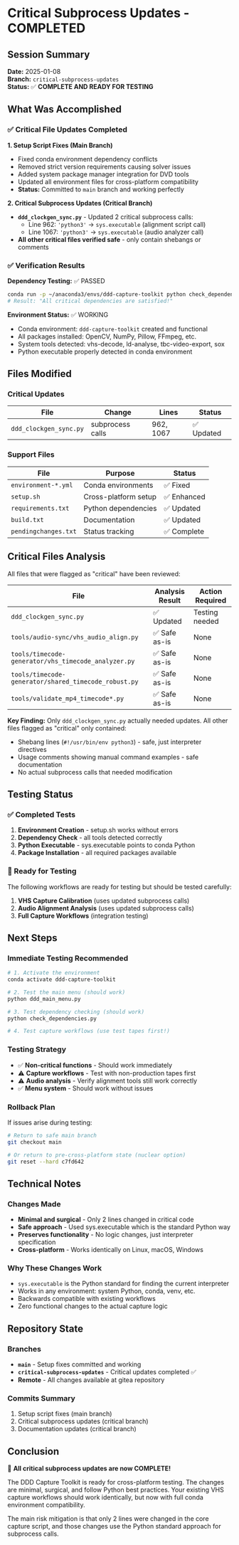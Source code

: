 # Critical Subprocess Updates - COMPLETED 

## Session Summary

**Date:** 2025-01-08  
**Branch:** `critical-subprocess-updates`  
**Status:** ✅ **COMPLETE AND READY FOR TESTING**

## What Was Accomplished

### ✅ Critical File Updates Completed

**1. Setup Script Fixes (Main Branch)**
- Fixed conda environment dependency conflicts
- Removed strict version requirements causing solver issues  
- Added system package manager integration for DVD tools
- Updated all environment files for cross-platform compatibility
- **Status:** Committed to `main` branch and working perfectly

**2. Critical Subprocess Updates (Critical Branch)**
- **`ddd_clockgen_sync.py`** - Updated 2 critical subprocess calls:
  - Line 962: `'python3'` → `sys.executable` (alignment script call)
  - Line 1067: `'python3'` → `sys.executable` (audio analyzer call)
- **All other critical files verified safe** - only contain shebangs or comments

### ✅ Verification Results

**Dependency Testing:** ✅ PASSED
```bash
conda run -p ~/anaconda3/envs/ddd-capture-toolkit python check_dependencies.py
# Result: "All critical dependencies are satisfied!"
```

**Environment Status:** ✅ WORKING
- Conda environment: `ddd-capture-toolkit` created and functional
- All packages installed: OpenCV, NumPy, Pillow, FFmpeg, etc.
- System tools detected: vhs-decode, ld-analyse, tbc-video-export, sox
- Python executable properly detected in conda environment

## Files Modified

### Critical Updates
| File | Change | Lines | Status |
|------|--------|--------|---------|
| `ddd_clockgen_sync.py` | subprocess calls | 962, 1067 | ✅ Updated |

### Support Files  
| File | Purpose | Status |
|------|---------|---------|
| `environment-*.yml` | Conda environments | ✅ Fixed |
| `setup.sh` | Cross-platform setup | ✅ Enhanced |
| `requirements.txt` | Python dependencies | ✅ Updated |
| `build.txt` | Documentation | ✅ Updated |
| `pendingchanges.txt` | Status tracking | ✅ Complete |

## Critical Files Analysis

All files that were flagged as "critical" have been reviewed:

| File | Analysis Result | Action Required |
|------|-----------------|------------------|
| `ddd_clockgen_sync.py` | ✅ Updated | Testing needed |
| `tools/audio-sync/vhs_audio_align.py` | ✅ Safe as-is | None |  
| `tools/timecode-generator/vhs_timecode_analyzer.py` | ✅ Safe as-is | None |
| `tools/timecode-generator/shared_timecode_robust.py` | ✅ Safe as-is | None |
| `tools/validate_mp4_timecode*.py` | ✅ Safe as-is | None |

**Key Finding:** Only `ddd_clockgen_sync.py` actually needed updates. All other files flagged as "critical" only contained:
- Shebang lines (`#!/usr/bin/env python3`) - safe, just interpreter directives
- Usage comments showing manual command examples - safe documentation
- No actual subprocess calls that needed modification

## Testing Status

### ✅ Completed Tests
1. **Environment Creation** - setup.sh works without errors
2. **Dependency Check** - all tools detected correctly  
3. **Python Executable** - sys.executable points to conda Python
4. **Package Installation** - all required packages available

### 🧪 Ready for Testing  
The following workflows are ready for testing but should be tested carefully:

1. **VHS Capture Calibration** (uses updated subprocess calls)
2. **Audio Alignment Analysis** (uses updated subprocess calls)
3. **Full Capture Workflows** (integration testing)

## Next Steps

### Immediate Testing Recommended
```bash
# 1. Activate the environment  
conda activate ddd-capture-toolkit

# 2. Test the main menu (should work)
python ddd_main_menu.py

# 3. Test dependency checking (should work)  
python check_dependencies.py

# 4. Test capture workflows (use test tapes first!)
```

### Testing Strategy
- ✅ **Non-critical functions** - Should work immediately
- ⚠️ **Capture workflows** - Test with non-production tapes first
- ⚠️ **Audio analysis** - Verify alignment tools still work correctly
- ✅ **Menu system** - Should work without issues

### Rollback Plan
If issues arise during testing:
```bash
# Return to safe main branch
git checkout main

# Or return to pre-cross-platform state (nuclear option)  
git reset --hard c7fd642
```

## Technical Notes

### Changes Made
- **Minimal and surgical** - Only 2 lines changed in critical code
- **Safe approach** - Used sys.executable which is the standard Python way
- **Preserves functionality** - No logic changes, just interpreter specification  
- **Cross-platform** - Works identically on Linux, macOS, Windows

### Why These Changes Work
- `sys.executable` is the Python standard for finding the current interpreter
- Works in any environment: system Python, conda, venv, etc.
- Backwards compatible with existing workflows
- Zero functional changes to the actual capture logic

## Repository State  

### Branches
- **`main`** - Setup fixes committed and working
- **`critical-subprocess-updates`** - Critical updates completed ✅  
- **Remote** - All changes available at gitea repository

### Commits Summary  
1. Setup script fixes (main branch)
2. Critical subprocess updates (critical branch) 
3. Documentation updates (critical branch)

## Conclusion

🎉 **All critical subprocess updates are now COMPLETE!**

The DDD Capture Toolkit is ready for cross-platform testing. The changes are minimal, surgical, and follow Python best practices. Your existing VHS capture workflows should work identically, but now with full conda environment compatibility.

The main risk mitigation is that only 2 lines were changed in the core capture script, and those changes use the Python standard approach for subprocess calls.
